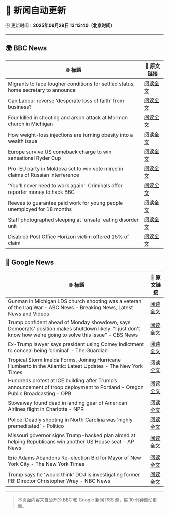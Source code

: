 # 🧠 新闻自动更新

🕒 更新时间：**2025年09月29日 13:13:40（北京时间）**

---

## 🌍 BBC News

| 🌐 标题 | 🔗 原文链接 |
|--------|-------------|
| Migrants to face tougher conditions for settled status, home secretary to announce | [阅读全文](https://www.bbc.com/news/articles/c0m4g3zvy02o?at_medium=RSS&at_campaign=rss) |
| Can Labour reverse 'desperate loss of faith' from business? | [阅读全文](https://www.bbc.com/news/articles/cn0xyxnyz48o?at_medium=RSS&at_campaign=rss) |
| Four killed in shooting and arson attack at Mormon church in Michigan | [阅读全文](https://www.bbc.com/news/articles/ceq2vd15glwo?at_medium=RSS&at_campaign=rss) |
| How weight-loss injections are turning obesity into a wealth issue | [阅读全文](https://www.bbc.com/news/articles/cre5xp83394o?at_medium=RSS&at_campaign=rss) |
| Europe survive US comeback charge to win sensational Ryder Cup | [阅读全文](https://www.bbc.com/sport/golf/articles/c0m4g7k4l0yo?at_medium=RSS&at_campaign=rss) |
| Pro-EU party in Moldova set to win vote mired in claims of Russian interference | [阅读全文](https://www.bbc.com/news/articles/cx2rdlj8ejgo?at_medium=RSS&at_campaign=rss) |
| 'You'll never need to work again': Criminals offer reporter money to hack BBC | [阅读全文](https://www.bbc.com/news/articles/c3w5n903447o?at_medium=RSS&at_campaign=rss) |
| Reeves to guarantee paid work for young people unemployed for 18 months | [阅读全文](https://www.bbc.com/news/articles/c80gj2knrx4o?at_medium=RSS&at_campaign=rss) |
| Staff photographed sleeping at 'unsafe' eating disorder unit | [阅读全文](https://www.bbc.com/news/articles/c4g25me9mzlo?at_medium=RSS&at_campaign=rss) |
| Disabled Post Office Horizon victim offered 15% of claim | [阅读全文](https://www.bbc.com/news/articles/cq5jqxjqj0eo?at_medium=RSS&at_campaign=rss) |

## 📰 Google News

| 🌐 标题 | 🔗 原文链接 |
|--------|-------------|
| Gunman in Michigan LDS church shooting was a veteran of the Iraq War - ABC News - Breaking News, Latest News and Videos | [阅读全文](https://news.google.com/rss/articles/CBMingFBVV95cUxQb3BMcEZTNFowdzRsc2Q0ZGxaNzdqbW5KVDhyd0kyZDAybkZPWnZyWmlsM28wNk00YlRXdUY5X2hXdG1wa0pocURfajJkeE1zY3g0enhhVWlzdzNIcXVCeUlYS3pLRzVBVWdYZGZEUlNsMVAzN0hNbjJIcDBiY3YyY2lkUU1wRkdYTXA5TjVCcjNPT2VHSmhWU2o3WkRQQdIBowFBVV95cUxPU3B0OVItSDZ2Ukk0QnN2ZG1MUnRKaDh5YktNR2dDYVVZUEFZNUMxWDAzWldOMmZEVlhwbTRMZUtWRHhEd1B6Y0VNWTBnNUFWcXptclFuSmV0Y0FrbnhKYmhMcWJjck9RMENHU3NQQzNMZTZUMEF0dU5XNGhSaE95WURWc2ZoYnlTS3Q0QklBaEV1U0RZSDlyVHIyS182enczeUs4?oc=5) |
| Trump confident ahead of Monday showdown, says Democrats' position makes shutdown likely: "I just don't know how we're going to solve this issue" - CBS News | [阅读全文](https://news.google.com/rss/articles/CBMifkFVX3lxTE5PVjNLYjN3cHZTMV9kb1BlcUdDNGg4X09uQ2hDdTZFQW9SZXIwNWZOemk2ejdEdHVJcVU1bHhiOFBVY0hUaFpsLU5iUFpjczhKalRnaVdNQVN4b3M5MnlYUjk4c19iVU5sTldSQmlfbkFWalBveUZUQzBaZkdKZ9IBgwFBVV95cUxOUUV0blE4Z1N4UTNKVTIzVTl1Mnh4bThKMVlzWllaVV9MMHdzaHhudVY0UEFxbF9wS0Q4bGE5b0U3RlUtUTNseEFLVXFjU2x5V09feUFRbHZsZTdlekhZMUtrcUZLUG9iNFhoeHZZdGVUN2UzTDIxWFB3R2tqSmlrOWFlRQ?oc=5) |
| Ex-Trump lawyer says president using Comey indictment to conceal being ‘criminal’ - The Guardian | [阅读全文](https://news.google.com/rss/articles/CBMijAFBVV95cUxPNHM5bWttUUY1M2Y4T1BDM0NWSjdWb2dUMHIyX09hOGp1ZWNBbF8xZm9LaDN2RGZEYXVWNjJ3NG9IVmdBaWxoNjBDZWZ2SkFMUDQwMkg3bDJPMldHWXpXRVUzTlRFYTZaSFR0V01wYUlWMU51Q1RXY1hBS0RzS0FxNlprSGtLSS02Nkdhdg?oc=5) |
| Tropical Storm Imelda Forms, Joining Hurricane Humberto in the Atlantic: Latest Updates - The New York Times | [阅读全文](https://news.google.com/rss/articles/CBMifkFVX3lxTE9GYXdzdmZmT0ZFU0FKWWhNSTVHTV9LbGF4NXlsN3BiNVRheERoTHVKN0wySHBGbzVkRkVSdXVZenNLMmVMTmR5WHUtRnRWU2lxSTBNOEZaOGJQTkZOeUNpbFp3ekIxZzNnSFF5bUcxaWFsMnM2NjRHZThTd0Y0QQ?oc=5) |
| Hundreds protest at ICE building after Trump’s announcement of troop deployment to Portland - Oregon Public Broadcasting - OPB | [阅读全文](https://news.google.com/rss/articles/CBMijwFBVV95cUxOOGpSUEhLOUNQU1hDZnN6c18xN1lOek1HR0k3Q0k3NWFyZ1VZSy1YX1lGYm53RVo5ZTlJQ3lFX2pXMEN2N1pIdU8ydU53R2FiWmN1cF9LWktXMjFMTTNDTGhPeVdKX0NHNnJ5V3pnMEE1QjdKSlVFMWs1em9vclM2a01VYjJ3NFUzWVRIRjluYw?oc=5) |
| Stowaway found dead in landing gear of American Airlines flight in Charlotte - NPR | [阅读全文](https://news.google.com/rss/articles/CBMikgFBVV95cUxOTHZZcnkwWVFaZ3p3Zkl1djJFQWN6cW5GVERHZVZ0MzB5cmZaOUtOZmZjUkR2REI3bkNjVjJzZjNGUjRXcjhZbnhjZ2pTcjQ5a2tMcG1Ham1EREktOTI3S2QyZGdmYTI2MWpjM05WNVNTTnFjX2JFc0xib2FrQ0RuYXRiTG01YjREOE9IRF9iLWQ4Zw?oc=5) |
| Police: Deadly shooting in North Carolina was ‘highly premeditated’ - Politico | [阅读全文](https://news.google.com/rss/articles/CBMitAFBVV95cUxPdHI3RE1oXzBlYmVmY213S1dzTG1vcUNaOWpvU1hDaHIzdVZWVFJBZDJtT3VDaFpxWk9NNHBmMTczTlRObmhCdGFlSi1QTkZlaFpJN1lfdWl0eDhGTUhlZ3d1LVpMTmZCTUsyTmdfN2d5b0ttVlZfTjR3N2cteXBFWGlOc1gxNG9qRHVsY0NWVFgtMzBSOVZvdmZfaUxCaTJEUGE5OE5ER0tnX0NuT3NhMUVjamo?oc=5) |
| Missouri governor signs Trump-backed plan aimed at helping Republicans win another US House seat - AP News | [阅读全文](https://news.google.com/rss/articles/CBMiogFBVV95cUxNV0oyeFJCRWJBb1UtUVBlQUdLN3BEa19rN2tYN1NfM1U0UnYxZU1BOWtrNElPSXhrN2wtUW9ZMkhTT2Q5ZVNES1dkd182OXdUT2VMUXVmTGQ4a2c5Z3I5dWk2WmFkQUFnSG5WYWc4NnBxNUxVbnMwSVVrVXltd2ZqRENkdFhpcWFybzlYaUVQTU10ZTQ5X0VHeERxNUZOR0dpMVE?oc=5) |
| Eric Adams Abandons Re-election Bid for Mayor of New York City - The New York Times | [阅读全文](https://news.google.com/rss/articles/CBMiekFVX3lxTE50ZVd1YWhSOVFxYjE5U1ItcFNxWnhNYXU2bkFubnJ2VGhYOTNzc3RYdERiMzU1TGNuQ0RXbFBiaFdRVWpRWWo1X3Y1Z0ZWSEtGTU50OVNyUDhtNFNRbThRc1otd2RGVnpOT3dWWm1XSVJRQnY4bjdsOVRn?oc=5) |
| Trump says he 'would think' DOJ is investigating former FBI Director Christopher Wray - NBC News | [阅读全文](https://news.google.com/rss/articles/CBMixgFBVV95cUxOYVJlZDZlZmNNS0JOX1dWMDRqVGkybUM0OEFFZUg3TDlqdTN3MU1QOW1PUEZ6OVFDaHVfSmEwWDk3R0JBVnczSnJURzZxaWxCTnJzT0F5Q2N5UDhkODVXcWl5cVpLbnVSLTdldzFid3Y5NTZLMjBxQTJiMUR3bWViOER6blJGYVJjTlpNMTNaV196Ym43NFVxRzBlVVcweUZLYTRlWEtCTUhJS0R4NHFHakctUXFuem1HTlhNSEdsZFRPQjJHMnfSAVZBVV95cUxOblVMSXBxY19ITzhtR0RhODZjLWp1cVM0Vy1YRXRoYXdUMEdMM09LMFNPZmRLMEZyajJUTVhTUHpjeTRNWmN4ZThNSEFMdGdjeXdWaGE0dw?oc=5) |

---
> 本页面内容来自公开的 BBC 和 Google 新闻 RSS 源，每 10 分钟自动更新。